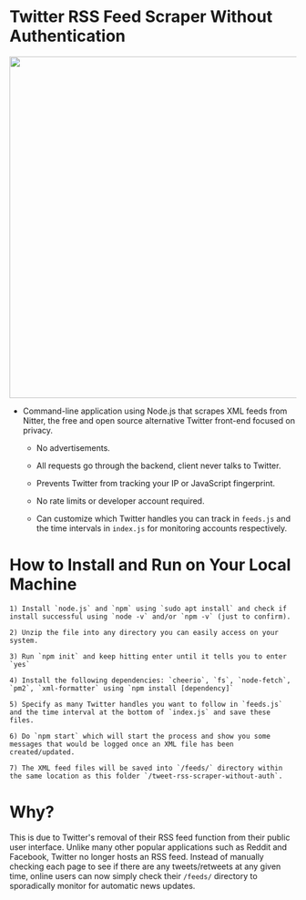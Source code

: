 # Twitter RSS Feed Scraper Without Authentication

<p align="center">
    <img src="https://images.ctfassets.net/lzny33ho1g45/twitter-rss-feed-p-img/97dea4e82514634361d9cc86a2fdfc2b/file.png?w=1520&fm=jpg&q=30&fit=thumb&h=760" width="600">
</p> 

- Command-line application using Node.js that scrapes XML feeds from Nitter, the free and open source alternative Twitter front-end focused on privacy.

    - No advertisements.

    - All requests go through the backend, client never talks to Twitter.

    - Prevents Twitter from tracking your IP or JavaScript fingerprint.

    - No rate limits or developer account required.

    - Can customize which Twitter handles you can track in `feeds.js` and the time intervals in `index.js` for monitoring accounts respectively.

# How to Install and Run on Your Local Machine

```
1) Install `node.js` and `npm` using `sudo apt install` and check if install successful using `node -v` and/or `npm -v` (just to confirm).

2) Unzip the file into any directory you can easily access on your system.

3) Run `npm init` and keep hitting enter until it tells you to enter `yes` 

4) Install the following dependencies: `cheerio`, `fs`, `node-fetch`, `pm2`, `xml-formatter` using `npm install [dependency]`

5) Specify as many Twitter handles you want to follow in `feeds.js` and the time interval at the bottom of `index.js` and save these files. 

6) Do `npm start` which will start the process and show you some messages that would be logged once an XML file has been created/updated.

7) The XML feed files will be saved into `/feeds/` directory within the same location as this folder `/tweet-rss-scraper-without-auth`.
```

# Why?

This is due to Twitter's removal of their RSS feed function from their public user interface. Unlike many other popular applications such as Reddit and Facebook, Twitter no longer hosts an RSS feed. Instead of manually checking each page to see if there are any tweets/retweets at any given time, online users can now simply check their `/feeds/` directory to sporadically monitor for automatic news updates.